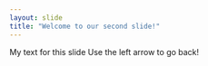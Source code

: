 ```yaml
---
layout: slide
title: "Welcome to our second slide!"
---
```

My text for this slide
Use the left arrow to go back!
